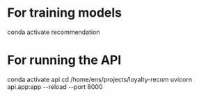 # For training models
conda activate recommendation

# For running the API
conda activate api
cd /home/ens/projects/loyalty-recom
uvicorn api.app:app --reload --port 8000